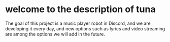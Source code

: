  # welcome to the description of tuna 

The goal of this project is a music player robot in Discord,
and we are developing it every day,
and new options such as lyrics and video streaming are among the options we will add in the future.